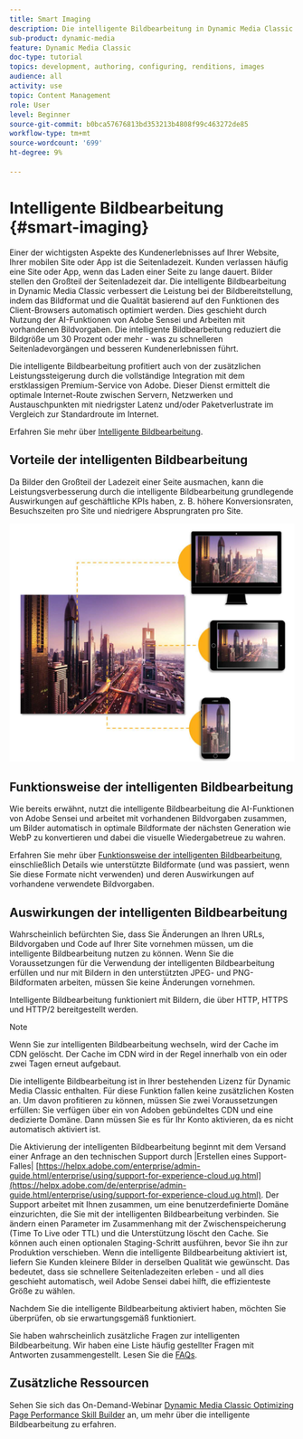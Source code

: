 ```yaml
---
title: Smart Imaging
description: Die intelligente Bildbearbeitung in Dynamic Media Classic verbessert die Leistung bei der Bildbereitstellung, indem das Bildformat und die Qualität basierend auf den Funktionen des Client-Browsers automatisch optimiert werden. Dies geschieht durch Nutzung der AI-Funktionen von Adobe Sensei und Arbeiten mit vorhandenen Bildvorgaben. Erfahren Sie mehr über die intelligente Bildbearbeitung und wie Sie damit durch schnelleres Laden von Seiten bessere Kundenerlebnisse bieten können.
sub-product: dynamic-media
feature: Dynamic Media Classic
doc-type: tutorial
topics: development, authoring, configuring, renditions, images
audience: all
activity: use
topic: Content Management
role: User
level: Beginner
source-git-commit: b0bca57676813bd353213b4808f99c463272de85
workflow-type: tm+mt
source-wordcount: '699'
ht-degree: 9%

---
```



# Intelligente Bildbearbeitung {#smart-imaging}

Einer der wichtigsten Aspekte des Kundenerlebnisses auf Ihrer Website, Ihrer mobilen Site oder App ist die Seitenladezeit. Kunden verlassen häufig eine Site oder App, wenn das Laden einer Seite zu lange dauert. Bilder stellen den Großteil der Seitenladezeit dar. Die intelligente Bildbearbeitung in Dynamic Media Classic verbessert die Leistung bei der Bildbereitstellung, indem das Bildformat und die Qualität basierend auf den Funktionen des Client-Browsers automatisch optimiert werden. Dies geschieht durch Nutzung der AI-Funktionen von Adobe Sensei und Arbeiten mit vorhandenen Bildvorgaben. Die intelligente Bildbearbeitung reduziert die Bildgröße um 30 Prozent oder mehr - was zu schnelleren Seitenladevorgängen und besseren Kundenerlebnissen führt.

Die intelligente Bildbearbeitung profitiert auch von der zusätzlichen Leistungssteigerung durch die vollständige Integration mit dem erstklassigen Premium-Service von Adobe. Dieser Dienst ermittelt die optimale Internet-Route zwischen Servern, Netzwerken und Austauschpunkten mit niedrigster Latenz und/oder Paketverlustrate im Vergleich zur Standardroute im Internet.

Erfahren Sie mehr über [Intelligente Bildbearbeitung](https://docs.adobe.com/content/help/de-DE/experience-manager-64/assets/dynamic/imaging-faq.html).

## Vorteile der intelligenten Bildbearbeitung

Da Bilder den Großteil der Ladezeit einer Seite ausmachen, kann die Leistungsverbesserung durch die intelligente Bildbearbeitung grundlegende Auswirkungen auf geschäftliche KPIs haben, z. B. höhere Konversionsraten, Besuchszeiten pro Site und niedrigere Absprungraten pro Site.

![image](assets/smart-imaging/smart-imaging-1.png)

## Funktionsweise der intelligenten Bildbearbeitung

Wie bereits erwähnt, nutzt die intelligente Bildbearbeitung die AI-Funktionen von Adobe Sensei und arbeitet mit vorhandenen Bildvorgaben zusammen, um Bilder automatisch in optimale Bildformate der nächsten Generation wie WebP zu konvertieren und dabei die visuelle Wiedergabetreue zu wahren.

Erfahren Sie mehr über [Funktionsweise der intelligenten Bildbearbeitung](https://docs.adobe.com/content/help/en/experience-manager-64/assets/dynamic/imaging-faq.html#how-does-smart-imaging-work), einschließlich Details wie unterstützte Bildformate (und was passiert, wenn Sie diese Formate nicht verwenden) und deren Auswirkungen auf vorhandene verwendete Bildvorgaben.

## Auswirkungen der intelligenten Bildbearbeitung

Wahrscheinlich befürchten Sie, dass Sie Änderungen an Ihren URLs, Bildvorgaben und Code auf Ihrer Site vornehmen müssen, um die intelligente Bildbearbeitung nutzen zu können. Wenn Sie die Voraussetzungen für die Verwendung der intelligenten Bildbearbeitung erfüllen und nur mit Bildern in den unterstützten JPEG- und PNG-Bildformaten arbeiten, müssen Sie keine Änderungen vornehmen.

Intelligente Bildbearbeitung funktioniert mit Bildern, die über HTTP, HTTPS und HTTP/2 bereitgestellt werden.

>[!NOTE]
>
>Wenn Sie zur intelligenten Bildbearbeitung wechseln, wird der Cache im CDN gelöscht. Der Cache im CDN wird in der Regel innerhalb von ein oder zwei Tagen erneut aufgebaut.

Die intelligente Bildbearbeitung ist in Ihrer bestehenden Lizenz für Dynamic Media Classic enthalten. Für diese Funktion fallen keine zusätzlichen Kosten an. Um davon profitieren zu können, müssen Sie zwei Voraussetzungen erfüllen: Sie verfügen über ein von Adoben gebündeltes CDN und eine dedizierte Domäne. Dann müssen Sie es für Ihr Konto aktivieren, da es nicht automatisch aktiviert ist.

Die Aktivierung der intelligenten Bildbearbeitung beginnt mit dem Versand einer Anfrage an den technischen Support durch |Erstellen eines Support-Falles| [https://helpx.adobe.com/enterprise/admin-guide.html/enterprise/using/support-for-experience-cloud.ug.html](https://helpx.adobe.com/de/enterprise/admin-guide.html/enterprise/using/support-for-experience-cloud.ug.html). Der Support arbeitet mit Ihnen zusammen, um eine benutzerdefinierte Domäne einzurichten, die Sie mit der intelligenten Bildbearbeitung verbinden. Sie ändern einen Parameter im Zusammenhang mit der Zwischenspeicherung (Time To Live oder TTL) und die Unterstützung löscht den Cache. Sie können auch einen optionalen Staging-Schritt ausführen, bevor Sie ihn zur Produktion verschieben. Wenn die intelligente Bildbearbeitung aktiviert ist, liefern Sie Kunden kleinere Bilder in derselben Qualität wie gewünscht. Das bedeutet, dass sie schnellere Seitenladezeiten erleben - und all dies geschieht automatisch, weil Adobe Sensei dabei hilft, die effizienteste Größe zu wählen.

Nachdem Sie die intelligente Bildbearbeitung aktiviert haben, möchten Sie überprüfen, ob sie erwartungsgemäß funktioniert.

Sie haben wahrscheinlich zusätzliche Fragen zur intelligenten Bildbearbeitung. Wir haben eine Liste häufig gestellter Fragen mit Antworten zusammengestellt. Lesen Sie die [FAQs](https://docs.adobe.com/content/help/en/experience-manager-64/assets/dynamic/imaging-faq.html).

## Zusätzliche Ressourcen

Sehen Sie sich das On-Demand-Webinar [Dynamic Media Classic Optimizing Page Performance Skill Builder](https://seminars.adobeconnect.com/pzc1gw0cihpv) an, um mehr über die intelligente Bildbearbeitung zu erfahren.

